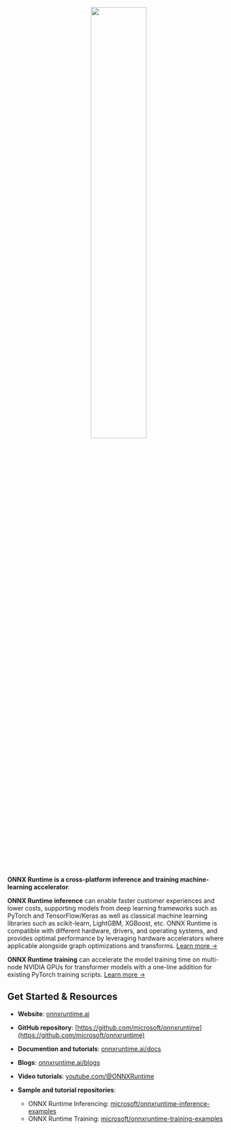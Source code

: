 <p align="center"><img width="50%" src="https://onnxruntime.ai/images/svg/ONNX-Runtime-logo.svg" /></p>

**ONNX Runtime is a cross-platform inference and training machine-learning accelerator**.

**ONNX Runtime inference** can enable faster customer experiences and lower costs, supporting models from deep learning frameworks such as PyTorch and TensorFlow/Keras as well as classical machine learning libraries such as scikit-learn, LightGBM, XGBoost, etc. ONNX Runtime is compatible with different hardware, drivers, and operating systems, and provides optimal performance by leveraging hardware accelerators where applicable alongside graph optimizations and transforms. [Learn more &rarr;](https://www.onnxruntime.ai/docs/#onnx-runtime-for-inferencing)

**ONNX Runtime training** can accelerate the model training time on multi-node NVIDIA GPUs for transformer models with a one-line addition for existing PyTorch training scripts. [Learn more &rarr;](https://www.onnxruntime.ai/docs/#onnx-runtime-for-training)


## Get Started & Resources

* **Website**: [onnxruntime.ai](https://onnxruntime.ai)

* **GitHub repository**: [https://github.com/microsoft/onnxruntime](https://github.com/microsoft/onnxruntime)

* **Documention and tutorials**: [onnxruntime.ai/docs](https://onnxruntime.ai/docs)

* **Blogs**: [onnxruntime.ai/blogs](https://onnxruntime.ai/blogs)

* **Video tutorials**: [youtube.com/@ONNXRuntime](https://www.youtube.com/@ONNXRuntime)

* **Sample and tutorial repositories**: 
  - ONNX Runtime Inferencing: [microsoft/onnxruntime-inference-examples](https://github.com/microsoft/onnxruntime-inference-examples)
  - ONNX Runtime Training: [microsoft/onnxruntime-training-examples](https://github.com/microsoft/onnxruntime-training-examples)
